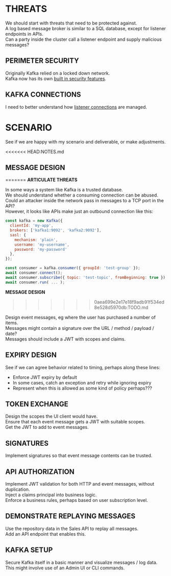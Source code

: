 # THREATS

We should start with threats that need to be protected against.\
A log based message broker is similar to a SQL database, except for listener endpoints in APIs.\
Can a party inside the cluster call a listener endpoint and supply malicious messages?

## PERIMETER SECURITY

Originally Kafka relied on a locked down network.\
Kafka now has its own [built in security features](https://www.confluent.io/blog/apache-kafka-security-authorization-authentication-encryption/).

## KAFKA CONNECTIONS

I need to better understand how [listener connections](https://rmoff.net/2018/08/02/kafka-listeners-explained/) are managed.

# SCENARIO

See if we are happy with my scenario and deliverable, or make adjustments.

<<<<<<< HEAD:NOTES.md
## MESSAGE DESIGN
=======
**ARTICULATE THREATS**

In some ways a system like Kafka is a trusted database.\
We should understand whether a consuming connection can be abused.\
Could an attacker inside the network pass in messages to a TCP port in the API?\
However, it looks like APIs make just an outbound connection like this:

```javascript
const kafka = new Kafka({
  clientId: 'my-app',
  brokers: ['kafka1:9092', 'kafka2:9092'],
  sasl: {
    mechanism: 'plain',
    username: 'my-username',
    password: 'my-password'
  },
});

const consumer = kafka.consumer({ groupId: 'test-group' });
await consumer.connect();
await consumer.subscribe({ topic: 'test-topic', fromBeginning: true });
await consumer.run( ... );
```

**MESSAGE DESIGN**
>>>>>>> 0aea699e2e17e18f9adb91f534ed8e528d5970db:TODO.md

Design event messages, eg where the user has purchased a number of items.\
Messages might contain a signature over the URL / method / payload / date?\
Messages should include a JWT with scopes and claims.

## EXPIRY DESIGN

See if we can agree behavior related to timing, perhaps along these lines:

- Enforce JWT expiry by default
- In some cases, catch an exception and retry while ignoring expiry
- Represent when this is allowed as some kind of policy perhaps???

## TOKEN EXCHANGE

Design the scopes the UI client would have.\
Ensure that each event message gets a JWT with suitable scopes.\
Get the JWT to add to event messages.

## SIGNATURES

Implement signatures so that event message contents can be trusted.

## API AUTHORIZATION

Implement JWT validation for both HTTP and event messages, without duplication.\
Inject a claims principal into business logic.\
Enforce a business rules, perhaps based on user subscription level.

## DEMONSTRATE REPLAYING MESSAGES

Use the repository data in the Sales API to replay all messages.\
Add an API endpoint that enables this.

## KAFKA SETUP

Secure Kafka itself in a basic manner and visualize messages / log data.\
This might involve use of an Admin UI or CLI commands.
